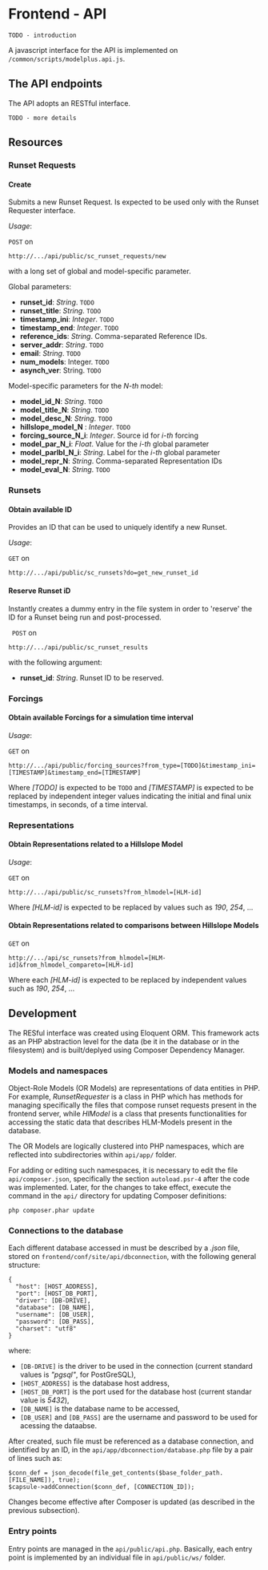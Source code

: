 # Frontend - API

```
TODO - introduction
```

A javascript interface for the API is implemented on ```/common/scripts/modelplus.api.js```.

## The API endpoints

The API adopts an RESTful interface.

```
TODO - more details
```

## Resources

### Runset Requests

#### Create

Submits a new Runset Request. 
Is expected to be used only with the Runset Requester interface.

*Usage*:

```POST``` on

```
http://.../api/public/sc_runset_requests/new
```

with a long set of global and model-specific parameter.

Global parameters:

- **runset_id**: *String*. ```TODO```
- **runset_title**: *String*. ```TODO```
- **timestamp_ini**: *Integer*. ```TODO```
- **timestamp_end**: *Integer*. ```TODO```
- **reference_ids**: *String*. Comma-separated Reference IDs.
- **server_addr**: *String*. ```TODO```
- **email**: *String*. ```TODO```
- **num_models**: Integer. ```TODO```
- **asynch_ver**: String. ```TODO```

Model-specific parameters for the *N-th* model:

- **model\_id\_N**: *String*. ```TODO```
- **model\_title\_N**: *String*. ```TODO```
- **model\_desc\_N**: *String*. ```TODO```
- **hillslope\_model\_N** : *Integer*. ```TODO```
- **forcing\_source\_N\_i**: *Integer*. Source id for *i-th* forcing
- **model\_par\_N\_i**: *Float*. Value for the *i-th* global parameter
- **model\_parlbl\_N\_i**: *String*. Label for the *i-th* global parameter
- **model\_repr\_N**: *String*. Comma-separated Representation IDs
- **model\_eval\_N**: *String*. ```TODO``` 

### Runsets

#### Obtain available ID

Provides an ID that can be used to uniquely identify a new Runset.  

*Usage*:

```GET``` on

```
http://.../api/public/sc_runsets?do=get_new_runset_id
```

#### Reserve Runset iD

Instantly creates a dummy entry in the file system in order to 'reserve' the ID for a Runset being run and post-processed.

``` POST``` on

```
http://.../api/public/sc_runset_results
```

with the following argument:
- **runset_id**: *String*. Runset ID to be reserved.

### Forcings

#### Obtain available Forcings for a simulation time interval

*Usage*:

```GET``` on

```
http://.../api/public/forcing_sources?from_type=[TODO]&timestamp_ini=[TIMESTAMP]&timestamp_end=[TIMESTAMP]
``` 

Where *[TODO]* is expected to be ```TODO``` and *[TIMESTAMP]* is expected to be replaced by independent integer values indicating the initial and final unix timestamps, in seconds, of a time interval.

### Representations

#### Obtain Representations related to a Hillslope Model

*Usage*:

```GET``` on

```
http://.../api/public/sc_runsets?from_hlmodel=[HLM-id]
``` 

Where *[HLM-id]* is expected to be replaced by values such as *190*, *254*, ...

#### Obtain Representations related to comparisons between Hillslope Models

```GET``` on

```
http://.../api/sc_runsets?from_hlmodel=[HLM-id]&from_hlmodel_compareto=[HLM-id]  
```

Where each *[HLM-id]* is expected to be replaced by independent values such as *190*, *254*, ...

## Development

The RESful interface was created using Eloquent ORM. This framework acts as an PHP abstraction level for the data (be it in the database or in the filesystem) and is built/deplyed using Composer Dependency Manager.

### Models and namespaces

Object-Role Models (OR Models) are representations of data entities in PHP. For example, *RunsetRequester* is a class in PHP which has methods for managing specifically the files that compose runset requests present in the frontend server, while *HlModel* is a class that presents functionalities for accessing the static data that describes HLM-Models present in the database.

The OR Models are logically clustered into PHP namespaces, which are reflected into subdirectories within ```api/app/``` folder.

For adding or editing such namespaces, it is necessary to edit the file ```api/composer.json```, specifically the section ```autoload.psr-4``` after the code was implemented. Later, for the changes to take effect, execute the command in the ```api/``` directory for updating Composer definitions:

```
php composer.phar update
```

### Connections to the database

Each different database accessed in must be described by a *.json* file, stored on ```frontend/conf/site/api/dbconnection```, with the following general structure:

```
{
  "host": [HOST_ADDRESS],
  "port": [HOST_DB_PORT],
  "driver": [DB-DRIVE],
  "database": [DB_NAME],
  "username": [DB_USER],
  "password": [DB_PASS],
  "charset": "utf8"
}
```

where:
- ```[DB-DRIVE]``` is the driver to be used in the connection (current standard values is *"pgsql"*, for PostGreSQL), 
- ```[HOST_ADDRESS]``` is the database host address,
- ```[HOST_DB_PORT]``` is the port used for the database host (current standar value is *5432*),
- ```[DB_NAME]``` is the database name to be accessed,
- ```[DB_USER]``` and ```[DB_PASS]``` are the username and password to be used for acessing the dataabse.

After created, such file must be referenced as a database connection, and identified by an ID, in the ```api/app/dbconnection/database.php``` file by a pair of lines such as:

```
$conn_def = json_decode(file_get_contents($base_folder_path.[FILE_NAME]), true);
$capsule->addConnection($conn_def, [CONNECTION_ID]);
```

Changes become effective after Composer is updated (as described in the previous subsection).

### Entry points

Entry points are managed in the ```api/public/api.php```. Basically, each entry point is implemented by an individual file in ```api/public/ws/``` folder.

